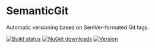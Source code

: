 SemanticGit
===============

Automatic versioning based on SemVer-formated Git tags.

[![Build status](https://img.shields.io/appveyor/ci/kzu/SemanticGit.svg)](https://ci.appveyor.com/project/kzu/SemanticGit)
[![NuGet downloads](https://img.shields.io/nuget/dt/SemanticGit.svg)](https://www.nuget.org/packages/SemanticGit)
[![Version](https://img.shields.io/nuget/v/SemanticGit.svg)](https://www.nuget.org/packages/SemanticGit)
